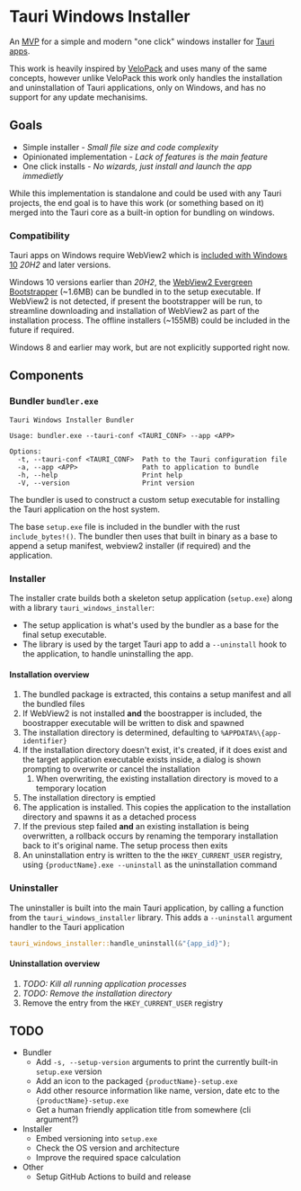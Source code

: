 # Tauri Windows Installer

An [MVP](https://en.wikipedia.org/wiki/Minimum_viable_product) for a simple and modern "one click" windows installer for [Tauri apps](https://tauri.app/).

This work is heavily inspired by [VeloPack](https://github.com/velopack/velopack) and uses many of the same concepts, however unlike VeloPack this work only handles the installation and uninstallation of Tauri applications, only on Windows, and has no support for any update mechanisims.

## Goals

- Simple installer - _Small file size and code complexity_
- Opinionated implementation - _Lack of features is the main feature_
- One click installs - _No wizards, just install and launch the app immedietly_

While this implementation is standalone and could be used with any Tauri projects, the end goal is to have this work (or something based on it) merged into the Tauri core as a built-in option for bundling on windows.

### Compatibility

Tauri apps on Windows require WebView2 which is [included with Windows 10](https://learn.microsoft.com/en-us/microsoft-365-apps/deploy/webview2-install#webview2-runtime-installation) _20H2_ and later versions.

Windows 10 versions earlier than _20H2_, the [WebView2 Evergreen Bootstrapper](https://developer.microsoft.com/en-us/microsoft-edge/webview2/?form=MA13LH#download) (~1.6MB) can be bundled in to the setup executable. If WebView2 is not detected, if present the bootstrapper will be run, to streamline downloading and installation of WebView2 as part of the installation process. The offline installers (~155MB) could be included in the future if required.

Windows 8 and earlier may work, but are not explicitly supported right now.

## Components

### Bundler `bundler.exe`

```text
Tauri Windows Installer Bundler

Usage: bundler.exe --tauri-conf <TAURI_CONF> --app <APP>

Options:
  -t, --tauri-conf <TAURI_CONF>  Path to the Tauri configuration file
  -a, --app <APP>                Path to application to bundle
  -h, --help                     Print help
  -V, --version                  Print version
```

The bundler is used to construct a custom setup executable for installing the Tauri application on the host system.

The base `setup.exe` file is included in the bundler with the rust `include_bytes!()`. The bundler then uses that built in binary as a base to append a setup manifest, webview2 installer (if required) and the application.

### Installer

The installer crate builds both a skeleton setup application (`setup.exe`) along with a library `tauri_windows_installer`:

- The setup application is what's used by the bundler as a base for the final setup executable.
- The library is used by the target Tauri app to add a `--uninstall` hook to the application, to handle uninstalling the app.

#### Installation overview

1. The bundled package is extracted, this contains a setup manifest and all the bundled files
1. If WebView2 is not installed **and** the boostrapper is included, the boostrapper executable will be written to disk and spawned
1. The installation directory is determined, defaulting to `%APPDATA%\{app-identifier}`
1. If the installation directory doesn't exist, it's created, if it does exist and the target application executable exists inside, a dialog is shown prompting to overwrite or cancel the installation
    1. When overwriting, the existing installation directory is moved to a temporary location
1. The installation directory is emptied
1. The application is installed. This copies the application to the installation directory and spawns it as a detached process
1. If the previous step failed **and** an existing installation is being overwritten, a rollback occurs by renaming the temporary installation back to it's original name. The setup process then exits
1. An uninstallation entry is written to the the `HKEY_CURRENT_USER` registry, using `{productName}.exe --uninstall` as the uninstallation command

### Uninstaller

The uninstaller is built into the main Tauri application, by calling a function from the `tauri_windows_installer` library. This adds a `--uninstall` argument handler to the Tauri application

```rust
tauri_windows_installer::handle_uninstall(&"{app_id}");
```

#### Uninstallation overview

1. _TODO: Kill all running application processes_
1. _TODO: Remove the installation directory_
1. Remove the entry from the `HKEY_CURRENT_USER` registry

## TODO

- Bundler
  - Add `-s, --setup-version` arguments to print the currently built-in `setup.exe` version
  - Add an icon to the packaged `{productName}-setup.exe`
  - Add other resource information like name, version, date etc to the `{productName}-setup.exe`
  - Get a human friendly application title from somewhere (cli argument?)
- Installer
  - Embed versioning into `setup.exe`
  - Check the OS version and architecture
  - Improve the required space calculation
- Other
  - Setup GitHub Actions to build and release
